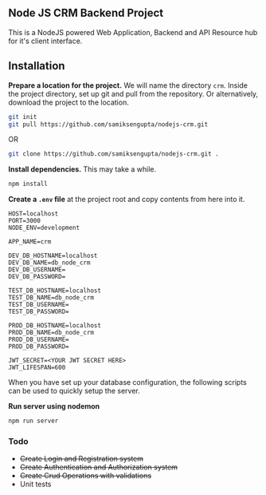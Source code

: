 ## Node JS CRM Backend Project

This is a NodeJS powered Web Application, Backend and API Resource hub for it's client interface.

## Installation

**Prepare a location for the project.** We will name the directory `crm`. Inside the project directory, set up git and pull from the repository. Or alternatively, download the project to the location.

```bash
git init
git pull https://github.com/samiksengupta/nodejs-crm.git
```

OR

```bash
git clone https://github.com/samiksengupta/nodejs-crm.git .
```
**Install dependencies.** This may take a while.

```bash
npm install
```

**Create a `.env` file** at the project root and copy contents from here into it.

```
HOST=localhost
PORT=3000
NODE_ENV=development

APP_NAME=crm

DEV_DB_HOSTNAME=localhost
DEV_DB_NAME=db_node_crm
DEV_DB_USERNAME=
DEV_DB_PASSWORD=

TEST_DB_HOSTNAME=localhost
TEST_DB_NAME=db_node_crm
TEST_DB_USERNAME=
TEST_DB_PASSWORD=

PROD_DB_HOSTNAME=localhost
PROD_DB_NAME=db_node_crm
PROD_DB_USERNAME=
PROD_DB_PASSWORD=

JWT_SECRET=<YOUR JWT SECRET HERE>
JWT_LIFESPAN=600
```

When you have set up your database configuration, the following scripts can be used to quickly setup the server.

**Run server using nodemon**

```bash
npm run server
```

### Todo

* ~~Create Login and Registration system~~
* ~~Create Authentication and Authorization system~~
* ~~Create Crud Operations with validations~~
* Unit tests
